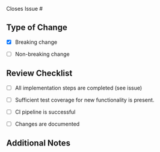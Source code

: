 Closes Issue #


## Type of Change

- [x] Breaking change
- [ ] Non-breaking change


## Review Checklist

- [ ] All implementation steps are completed (see issue)
- [ ] Sufficient test coverage for new functionality is present.
- [ ] CI pipeline is successful
- [ ] Changes are documented


## Additional Notes
